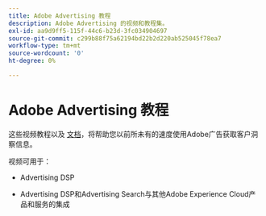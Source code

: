 ```yaml
---
title: Adobe Advertising 教程
description: Adobe Advertising 的视频和教程集。
exl-id: aa9d9ff5-115f-44c6-b23d-3fc034904697
source-git-commit: c299b88f75a62194bd22b2d220ab525045f78ea7
workflow-type: tm+mt
source-wordcount: '0'
ht-degree: 0%

---
```


# Adobe Advertising 教程

这些视频教程以及 [文档](https://experienceleague.adobe.com/docs/advertising-cloud.html)，将帮助您以前所未有的速度使用Adobe广告获取客户洞察信息。

视频可用于：

* Advertising DSP

* Advertising DSP和Advertising Search与其他Adobe Experience Cloud产品和服务的集成

<!--
See other -learn tutorials landing pages to get ideas for additional content
-->
